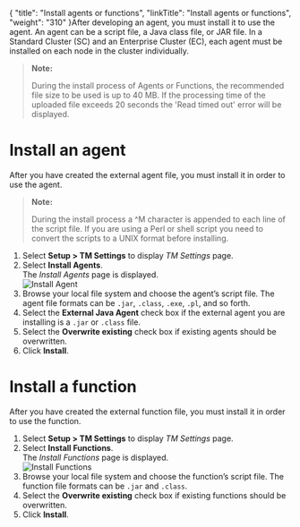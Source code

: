 {
    "title": "Install agents or functions",
    "linkTitle": "Install agents or functions",
    "weight": "310"
}After developing an agent, you must install it to use the agent. An agent can be a script file, a Java class file, or JAR file. In a Standard Cluster (SC) and an Enterprise Cluster (EC), each agent must be installed on each node in the cluster individually.

> **Note:**
>
> During the install process of Agents or Functions, the recommended file size to be used is up to 40 MB. If the processing time of the uploaded file exceeds 20 seconds the 'Read timed out' error will be displayed.

# Install an agent

After you have created the external agent file, you must install it in order to use the agent.

> **Note:**
>
> During the install process a ^M character is appended to each line of the script file. If you are using a Perl or shell script you need to convert the scripts to a UNIX format before installing.

1.  Select **Setup > TM Settings** to display *TM Settings* page.
2.  Select **Install Agents**.  
    The *Install Agents* page is displayed.  
    <img src="/Images/SecureTransport/Setup_Install_Agents.png" class="smallWidth" alt="Install Agent" />
3.  Browse your local file system and choose the agent’s script file. The agent file formats can be `.jar`, `.class`, `.exe`, `.pl`, and so forth.
4.  Select the **External Java Agent** check box if the external agent you are installing is a `.jar` or `.class` file.
5.  Select the **Overwrite existing** check box if existing agents should be overwritten.
6.  Click **Install**.

# Install a function

After you have created the external function file, you must install it in order to use the function.

1.  Select **Setup > TM Settings** to display *TM Settings* page.
2.  Select **Install Functions**.  
    The *Install Functions* page is displayed.  
    <img src="/Images/SecureTransport/Setup_Install_Functions.png" class="smallWidth" alt="Install Functions" />
3.  Browse your local file system and choose the function’s script file. The function file formats can be `.jar` and `.class`.
4.  Select the **Overwrite existing** check box if existing functions should be overwritten.
5.  Click **Install**.
